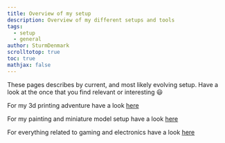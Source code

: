 ```yaml
---
title: Overview of my setup
description: Overview of my different setups and tools
tags:
  - setup
  - general
author: SturmDenmark
scrolltotop: true
toc: true
mathjax: false
---
```


These pages describes by current, and most likely evolving setup. Have a look at the once that you find relevant or interesting :smiley:

For my 3d printing adventure have a look [here](/setup/setup-3dprinting)

For my painting and miniature model setup have a look [here](/setup/setup-painting)

For everything related to gaming and electronics have a look [here](/setup/setup-computer) 